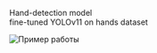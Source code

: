 Hand-detection model \
fine-tuned YOLOv11 on hands dataset

![Пример работы](./video-ezgif.com-video-to-gif-converter.gif)
